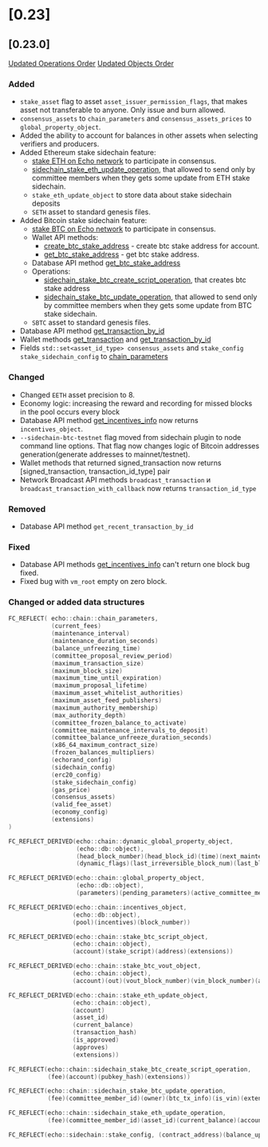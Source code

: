 # [0.23]

## [0.23.0]

[Updated Operations Order](../api-reference/echo-operations/operations-order.md)
[Updated Objects Order](../api-reference/echo-objects/objects-order.md)

### Added
- `stake_asset` flag to asset `asset_issuer_permission_flags`, that makes asset not transferable to anyone. Only issue and burn allowed.
- `consensus_assets` to `chain_parameters` and `consensus_assets_prices` to `global_property_object`.
- Added the ability to account for balances in other assets when selecting verifiers and producers.
- Added Ethereum stake sidechain feature:
    - [stake ETH on Echo network](/how-to/sidechain-&-contract-deploy/how-to-use-eth-stake.md) to participate in consensus.
    - [sidechain_stake_eth_update_operation](/api-reference/echo-operations/sidechain.md#sidechain_stake_eth_update_operation), that allowed to send only by committee members when they gets some update from ETH stake sidechain.
    - `stake_eth_update_object` to store data about stake sidechain deposits
    - `SETH` asset to standard genesis files.
- Added Bitcoin stake sidechain feature:
    - [stake BTC on Echo network](/how-to/sidechain-&-contract-deploy/how-to-use-btc-stake.md) to participate in consensus.
    - Wallet API methods:
        - [create_btc_stake_address](/api-reference/echo-wallet-api/README.md#create_btc_stake_address-account-user_pubkey-broadcast) - create btc stake address for account.
        - [get_btc_stake_address](/api-reference/echo-wallet-api/README.md#get_btc_stake_address-account) - get btc stake address.
    - Database API method  [get_btc_stake_address](/api-reference/echo-node-api/database-api/sidechain-api.md#get_btc_stake_address-account)
    - Operations:
        - [sidechain_stake_btc_create_script_operation](/api-reference/echo-operations/sidechain.md#sidechain_stake_btc_create_script_operation), that creates btc stake address
        - [sidechain_stake_btc_update_operation](/api-reference/echo-operations/sidechain.md#sidechain_stake_btc_update_operation), that allowed to send only by committee members when they gets some update from BTC stake sidechain.
    - `SBTC` asset to standard genesis files.
- Database API method [get_transaction_by_id](../api-reference/echo-node-api/database-api/block_transaction-api.md#get_transaction_by_id-id)
- Wallet methods [get_transaction](../api-reference/echo-wallet-api/README.md#get_transaction-block_num-tx_index) and [get_transaction_by_id](../api-reference/echo-wallet-api/README.md#get_transaction_by_id-tx_id)
- Fields `std::set<asset_id_type> consensus_assets` and `stake_config stake_sidechain_config` to [chain_parameters](../api-reference/echo-objects/chain-parameters.md)

### Changed
- Changed `EETH` asset precision to 8.
- Economy logic: increasing the reward and recording for missed blocks in the pool occurs every block
- Database API method [get_incentives_info](../api-reference/echo-wallet-api/README.md#get_incentives_info) now returns `incentives_object`.
- `--sidechain-btc-testnet` flag moved from sidechain plugin to node command line options. That flag now changes logic of Bitcoin addresses generation(generate addresses to mainnet/testnet).
- Wallet methods that returned signed_transaction now returns [signed_transaction, transaction_id_type] pair
- Network Broadcast API methods `broadcast_transaction` и `broadcast_transaction_with_callback` now returns `transaction_id_type`

### Removed 
- Database API method `get_recent_transaction_by_id`

### Fixed
- Database API methods [get_incentives_info](../api-reference/echo-wallet-api/README.md#get_incentives_info) can't return one block bug fixed.
- Fixed bug with `vm_root` empty on zero block.

### Changed or added data structures
```cpp
FC_REFLECT( echo::chain::chain_parameters,
            (current_fees)
            (maintenance_interval)
            (maintenance_duration_seconds)
            (balance_unfreezing_time)
            (committee_proposal_review_period)
            (maximum_transaction_size)
            (maximum_block_size)
            (maximum_time_until_expiration)
            (maximum_proposal_lifetime)
            (maximum_asset_whitelist_authorities)
            (maximum_asset_feed_publishers)
            (maximum_authority_membership)
            (max_authority_depth)
            (committee_frozen_balance_to_activate)
            (committee_maintenance_intervals_to_deposit)
            (committee_balance_unfreeze_duration_seconds)
            (x86_64_maximum_contract_size)
            (frozen_balances_multipliers)
            (echorand_config)
            (sidechain_config)
            (erc20_config)
            (stake_sidechain_config)
            (gas_price)
            (consensus_assets)
            (valid_fee_asset)
            (economy_config)
            (extensions)
)

FC_REFLECT_DERIVED(echo::chain::dynamic_global_property_object,
                   (echo::db::object),
                   (head_block_number)(head_block_id)(time)(next_maintenance_time)(last_maintenance_time)(committee_budget)
                   (dynamic_flags)(last_irreversible_block_num)(last_block_of_previous_interval)(payed_blocks_in_interval)(last_processed_btc_block)(extensions))

FC_REFLECT_DERIVED(echo::chain::global_property_object,
                   (echo::db::object),
                   (parameters)(pending_parameters)(active_committee_members)(consensus_assets_prices))

FC_REFLECT_DERIVED(echo::chain::incentives_object,
                  (echo::db::object),
                  (pool)(incentives)(block_number))

FC_REFLECT_DERIVED(echo::chain::stake_btc_script_object,
                  (echo::chain::object),
                  (account)(stake_script)(address)(extensions))

FC_REFLECT_DERIVED(echo::chain::stake_btc_vout_object,
                  (echo::chain::object),
                  (account)(out)(vout_block_number)(vin_block_number)(approves_for_vout)(is_vout_approved)(approves_for_vin)(is_vin_approved)(extensions))

FC_REFLECT_DERIVED(echo::chain::stake_eth_update_object,
                  (echo::chain::object),
                  (account)
                  (asset_id)
                  (current_balance)
                  (transaction_hash)
                  (is_approved)
                  (approves)
                  (extensions))

FC_REFLECT(echo::chain::sidechain_stake_btc_create_script_operation,
           (fee)(account)(pubkey_hash)(extensions))

FC_REFLECT(echo::chain::sidechain_stake_btc_update_operation,
           (fee)(committee_member_id)(owner)(btc_tx_info)(is_vin)(extensions))

FC_REFLECT(echo::chain::sidechain_stake_eth_update_operation, 
           (fee)(committee_member_id)(asset_id)(current_balance)(account)(transaction_hash)(extensions))

FC_REFLECT(echo::sidechain::stake_config, (contract_address)(balance_updated_topic))
```
